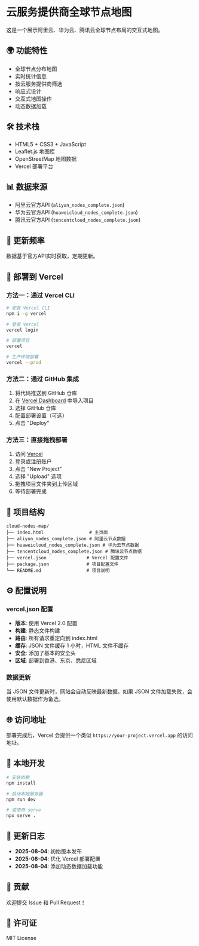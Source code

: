 # 云服务提供商全球节点地图

这是一个展示阿里云、华为云、腾讯云全球节点布局的交互式地图。

## 🌍 功能特性
- 全球节点分布地图
- 实时统计信息
- 按云服务提供商筛选
- 响应式设计
- 交互式地图操作
- 动态数据加载

## 🛠️ 技术栈
- HTML5 + CSS3 + JavaScript
- Leaflet.js 地图库
- OpenStreetMap 地图数据
- Vercel 部署平台

## 📊 数据来源
- 阿里云官方API (`aliyun_nodes_complete.json`)
- 华为云官方API (`huaweicloud_nodes_complete.json`)
- 腾讯云官方API (`tencentcloud_nodes_complete.json`)

## 🔄 更新频率
数据基于官方API实时获取，定期更新。

## 🚀 部署到 Vercel

### 方法一：通过 Vercel CLI
```bash
# 安装 Vercel CLI
npm i -g vercel

# 登录 Vercel
vercel login

# 部署项目
vercel

# 生产环境部署
vercel --prod
```

### 方法二：通过 GitHub 集成
1. 将代码推送到 GitHub 仓库
2. 在 [Vercel Dashboard](https://vercel.com/dashboard) 中导入项目
3. 选择 GitHub 仓库
4. 配置部署设置（可选）
5. 点击 "Deploy"

### 方法三：直接拖拽部署
1. 访问 [Vercel](https://vercel.com)
2. 登录或注册账户
3. 点击 "New Project"
4. 选择 "Upload" 选项
5. 拖拽项目文件夹到上传区域
6. 等待部署完成

## 📁 项目结构
```
cloud-nodes-map/
├── index.html                 # 主页面
├── aliyun_nodes_complete.json # 阿里云节点数据
├── huaweicloud_nodes_complete.json # 华为云节点数据
├── tencentcloud_nodes_complete.json # 腾讯云节点数据
├── vercel.json               # Vercel 配置文件
├── package.json              # 项目配置文件
└── README.md                 # 项目说明
```

## ⚙️ 配置说明

### vercel.json 配置
- **版本**: 使用 Vercel 2.0 配置
- **构建**: 静态文件构建
- **路由**: 所有请求重定向到 index.html
- **缓存**: JSON 文件缓存 1 小时，HTML 文件不缓存
- **安全**: 添加了基本的安全头
- **区域**: 部署到香港、东京、悉尼区域

### 数据更新
当 JSON 文件更新时，网站会自动反映最新数据。如果 JSON 文件加载失败，会使用默认数据作为备选。

## 🌐 访问地址
部署完成后，Vercel 会提供一个类似 `https://your-project.vercel.app` 的访问地址。

## 🔧 本地开发
```bash
# 安装依赖
npm install

# 启动本地服务器
npm run dev

# 或使用 serve
npx serve .
```

## 📝 更新日志
- **2025-08-04**: 初始版本发布
- **2025-08-04**: 优化 Vercel 部署配置
- **2025-08-04**: 添加动态数据加载功能

## 🤝 贡献
欢迎提交 Issue 和 Pull Request！

## 📄 许可证
MIT License
